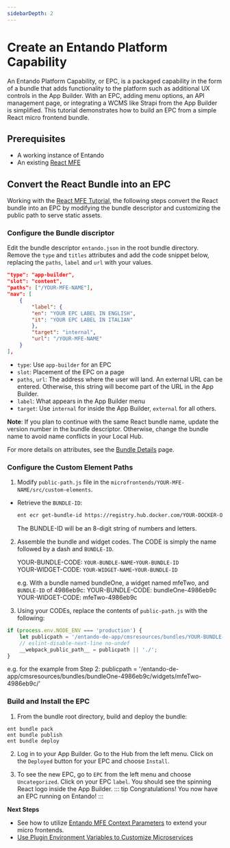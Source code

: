 ```yaml
---
sidebarDepth: 2
---
```


# Create an Entando Platform Capability 

An Entando Platform Capability, or EPC, is a packaged capability in the form of a bundle that adds functionality to the platform such as additional UX controls in the App Builder. With an EPC, adding menu options, an API management page, or integrating a WCMS like Strapi from the App Builder is simplified. This tutorial demonstrates how to build an EPC from a simple React micro frontend bundle.

## Prerequisites
* A working instance of Entando
* An existing [React MFE](react.md)


## Convert the React Bundle into an EPC
Working with the [React MFE Tutorial](react.md), the following steps convert the React bundle into an EPC by modifying the bundle descriptor and customizing the public path to serve static assets. 

### Configure the Bundle discriptor
Edit the bundle descriptor `entando.json` in the root bundle directory. Remove the `type` and `titles` attributes and add the code snippet below, replacing the `paths`, `label` and `url` with your values.

``` json
"type": "app-builder",
"slot": "content",
"paths": ["/YOUR-MFE-NAME"],
"nav": [
    {
        "label": {
        "en": "YOUR EPC LABEL IN ENGLISH",
        "it": "YOUR EPC LABEL IN ITALIAN"
        },
        "target": "internal", 
        "url": "/YOUR-MFE-NAME"
    }
],    
```
* `type`: Use `app-builder` for an EPC
* `slot`: Placement of the EPC on a page
* `paths`, `url`: The address where the user will land. An external URL can be entered. Otherwise, this string will become part of the URL in the App Builder. 
* `label`: What appears in the App Builder menu
* `target`: Use `internal` for inside the App Builder, `external` for all others.

**Note**: If you plan to continue with the same React bundle name, update the version number in the bundle descriptor. Otherwise, change the bundle name to avoid name conflicts in your Local Hub.

For more details on attributes, see the [Bundle Details](../../../docs/curate/bundle-details.md#micro-frontends-specifications) page.  

### Configure the Custom Element Paths
1. Modify `public-path.js` file in the `microfrontends/YOUR-MFE-NAME/src/custom-elements`.

  * Retrieve the `BUNDLE-ID`:
     ``` sh
     ent ecr get-bundle-id https://registry.hub.docker.com/YOUR-DOCKER-ORGANIZATION/YOUR-BUNDLE-NAME
     ```
     The BUNDLE-ID will be an 8-digit string of numbers and letters.  
  
2. Assemble the bundle and widget codes. The CODE is simply the name followed by a dash and `BUNDLE-ID`. 

     YOUR-BUNDLE-CODE: `YOUR-BUNDLE-NAME`-`YOUR-BUNDLE-ID`  
     YOUR-WIDGET-CODE: `YOUR-WIDGET-NAME`-`YOUR-BUNDLE-ID`
  
     e.g. With a bundle named bundleOne, a widget named mfeTwo, and `BUNDLE-ID` of 4986eb9c:
     YOUR-BUNDLE-CODE: bundleOne-4986eb9c  
     YOUR-WIDGET-CODE: mfeTwo-4986eb9c
   
3. Using your CODEs, replace the contents of `public-path.js` with the following:

``` js
if (process.env.NODE_ENV === 'production') {
    let publicpath = '/entando-de-app/cmsresources/bundles/YOUR-BUNDLE-CODE/widgets/YOUR-WIDGET-CODE/'
    // eslint-disable-next-line no-undef
    __webpack_public_path__ = publicpath || './';
}
```
e.g. for the example from Step 2:
publicpath = '/entando-de-app/cmsresources/bundles/bundleOne-4986eb9c/widgets/mfeTwo-4986eb9c/'

### Build and Install the EPC
1. From the bundle root directory, build and deploy the bundle:
```
ent bundle pack
ent bundle publish
ent bundle deploy
```
2. Log in to your App Builder. Go to the Hub from the left menu. Click on the `Deployed` button for your EPC and choose `Install`. 

3. To see the new EPC, go to `EPC` from the left menu and choose `Uncategorized`. Click on your EPC `label`. You should see the spinning React logo inside the App Builder. 
::: tip Congratulations!
You now have an EPC running on Entando!
:::
 
**Next Steps**

* See how to utilize [Entando MFE Context Parameters](context-params.md) to extend your micro frontends.
* [Use Plugin Environment Variables to Customize Microservices](../../devops/plugin-environment-variables.md)
